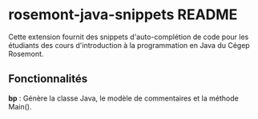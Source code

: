 # rosemont-java-snippets README

Cette extension fournit des snippets d'auto-complétion de code pour les étudiants des cours d'introduction à la programmation en Java du Cégep Rosemont.

## Fonctionnalités

**bp** : Génère la classe Java, le modèle de commentaires et la méthode Main().
